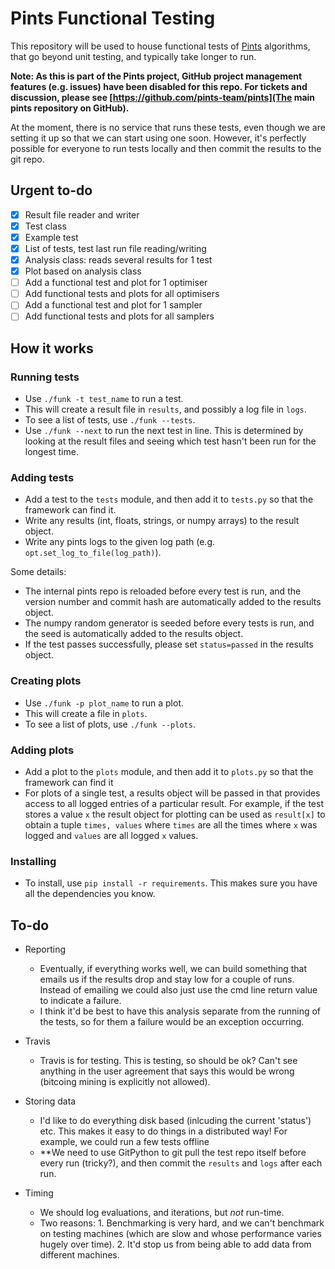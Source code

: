 # Pints Functional Testing

This repository will be used to house functional tests of [Pints](https://github.com/pints-team/pints) algorithms, that go beyond unit testing, and typically take longer to run.

**Note: As this is part of the Pints project, GitHub project management features (e.g. issues) have been disabled for this repo. For tickets and discussion, please see [https://github.com/pints-team/pints](The main pints repository on GitHub).**

At the moment, there is no service that runs these tests, even though we are setting it up so that we can start using one soon. However, it's perfectly possible for everyone to run tests locally and then commit the results to the git repo.

## Urgent to-do

- [x] Result file reader and writer
- [x] Test class
- [x] Example test
- [x] List of tests, test last run file reading/writing
- [x] Analysis class: reads several results for 1 test
- [x] Plot based on analysis class
- [ ] Add a functional test and plot for 1 optimiser
- [ ] Add functional tests and plots for all optimisers
- [ ] Add a functional test and plot for 1 sampler
- [ ] Add functional tests and plots for all samplers

## How it works

### Running tests

- Use `./funk -t test_name` to run a test.
- This will create a result file in `results`, and possibly a log file in `logs`.
- To see a list of tests, use `./funk --tests`.
- Use `./funk --next` to run the next test in line. This is determined by looking at the result files and seeing which test hasn't been run for the longest time.

### Adding tests

- Add a test to the `tests` module, and then add it to `tests.py` so that the framework can find it.
- Write any results (int, floats, strings, or numpy arrays) to the result object.
- Write any pints logs to the given log path (e.g. `opt.set_log_to_file(log_path)`).

Some details:
- The internal pints repo is reloaded before every test is run, and the version number and commit hash are automatically added to the results object.
- The numpy random generator is seeded before every tests is run, and the seed is automatically added to the results object.
- If the test passes successfully, please set `status=passed` in the results object.

### Creating plots

- Use `./funk -p plot_name` to run a plot.
- This will create a file in `plots`.
- To see a list of plots, use `./funk --plots`.

### Adding plots

- Add a plot to the `plots` module, and then add it to `plots.py` so that the framework can find it
- For plots of a single test, a results object will be passed in that provides access to all logged entries of a particular result. For example, if the test stores a value `x` the result object for plotting can be used as `result[x]` to obtain a tuple `times, values` where `times` are all the times where `x` was logged and `values` are all logged `x` values.

### Installing

- To install, use `pip install -r requirements`. This makes sure you have all the dependencies you know.


## To-do

- Reporting
    - Eventually, if everything works well, we can build something that emails us if the results drop and stay low for a couple of runs. Instead of emailing we could also just use the cmd line return value to indicate a failure.
    - I think it'd be best to have this analysis separate from the running of the tests, so for them a failure would be an exception occurring.
    
- Travis
    - Travis is for testing. This is testing, so should be ok? Can't see anything in the user agreement that says this would be wrong (bitcoing mining is explicitly not allowed).   
    
- Storing data
    - I'd like to do everything disk based (inlcuding the current 'status') etc. This makes it easy to do things in a distributed way! For example, we could run a few tests offline
    - **We need to use GitPython to git pull the test repo itself before every run (tricky?), and then commit the `results` and `logs` after each run.
    
- Timing
    - We should log evaluations, and iterations, but _not_ run-time.
    - Two reasons: 1. Benchmarking is very hard, and we can't benchmark on testing machines (which are slow and whose performance varies hugely over time). 2. It'd stop us from being able to add data from different machines.


